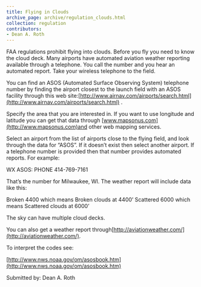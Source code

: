 ```yaml
---
title: Flying in Clouds
archive_page: archive/regulation_clouds.html
collection: regulation
contributors:
- Dean A. Roth
---
```

FAA regulations prohibit flying into clouds. Before you fly you need to know the cloud deck. Many airports have automated aviation weather reporting available through a telephone. You call the number and you hear an automated report. Take your wireless telephone to the field.

You can find an ASOS (Automated Surface Observing System) telephone number by finding the airport closest to the launch field with an ASOS facility through this web site:[http://www.airnav.com/airports/search.html](http://www.airnav.com/airports/search.html) .

Specify the area that you are interested in. If you want to use longitude and latitude you can get that data through [www.mapsonus.com](http://www.mapsonus.com)and other web mapping services.

Select an airport from the list of airports close to the flying field, and look through the data for “ASOS”. If it doesn’t exist then select another airport. If a telephone number is provided then that number provides automated reports. For example:

WX ASOS: PHONE 414-769-7161

That’s the number for Milwaukee, WI. The weather report will include data like this:

Broken 4400 which means Broken clouds at 4400’ Scattered 6000 which means Scattered clouds at 6000’

The sky can have multiple cloud decks.

You can also get a weather report through[http://aviationweather.com/](http://aviationweather.com/).

To interpret the codes see:

[http://www.nws.noaa.gov/om/asosbook.htm](http://www.nws.noaa.gov/om/asosbook.htm)

Submitted by: Dean A. Roth

